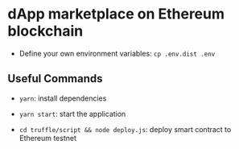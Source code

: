 # dApp marketplace on Ethereum blockchain

- Define your own environment variables: `cp .env.dist .env`

## Useful Commands

- `yarn`: install dependencies
- `yarn start`: start the application

- `cd truffle/script && node deploy.js`: deploy smart contract to Ethereum testnet